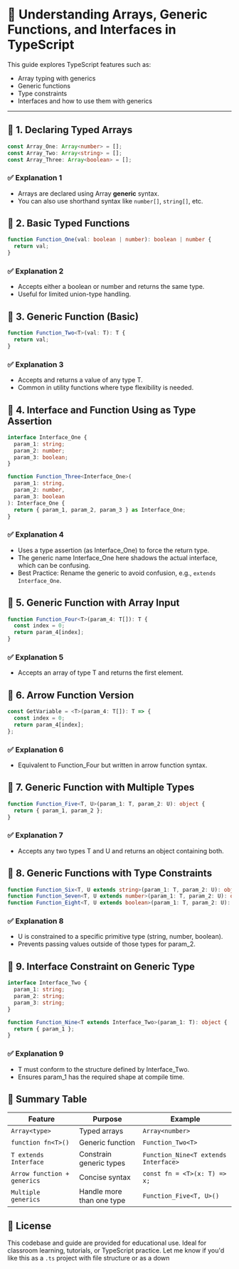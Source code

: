 # 📘 Understanding Arrays, Generic Functions, and Interfaces in TypeScript

This guide explores TypeScript features such as:

- Array typing with generics
- Generic functions
- Type constraints
- Interfaces and how to use them with generics

---

## 🔹 1. Declaring Typed Arrays

```ts
const Array_One: Array<number> = [];
const Array_Two: Array<string> = [];
const Array_Three: Array<boolean> = [];
```

### ✅ Explanation 1

- Arrays are declared using Array **generic** syntax.
- You can also use shorthand syntax like `number[]`, `string[]`, etc.

## 🔹 2. Basic Typed Functions

```ts
function Function_One(val: boolean | number): boolean | number {
  return val;
}
```

### ✅ Explanation 2

- Accepts either a boolean or number and returns the same type.
- Useful for limited union-type handling.

## 🔹 3. Generic Function (Basic)

```ts
function Function_Two<T>(val: T): T {
  return val;
}
```

### ✅ Explanation 3

- Accepts and returns a value of any type T.
- Common in utility functions where type flexibility is needed.

## 🔹 4. Interface and Function Using as Type Assertion

```ts
interface Interface_One {
  param_1: string;
  param_2: number;
  param_3: boolean;
}

function Function_Three<Interface_One>(
  param_1: string,
  param_2: number,
  param_3: boolean
): Interface_One {
  return { param_1, param_2, param_3 } as Interface_One;
}
```

### ✅ Explanation 4

- Uses a type assertion (as Interface_One) to force the return type.
- The generic name Interface_One here shadows the actual interface, which can be confusing.
- Best Practice: Rename the generic to avoid confusion, e.g., `extends Interface_One`.

## 🔹 5. Generic Function with Array Input

```ts
function Function_Four<T>(param_4: T[]): T {
  const index = 0;
  return param_4[index];
}
```

### ✅ Explanation 5

- Accepts an array of type T and returns the first element.

## 🔹 6. Arrow Function Version

```ts
const GetVariable = <T>(param_4: T[]): T => {
  const index = 0;
  return param_4[index];
};
```

### ✅ Explanation 6

- Equivalent to Function_Four but written in arrow function syntax.

## 🔹 7. Generic Function with Multiple Types

```ts
function Function_Five<T, U>(param_1: T, param_2: U): object {
  return { param_1, param_2 };
}
```

### ✅ Explanation 7

- Accepts any two types T and U and returns an object containing both.

## 🔹 8. Generic Functions with Type Constraints

```ts
function Function_Six<T, U extends string>(param_1: T, param_2: U): object;
function Function_Seven<T, U extends number>(param_1: T, param_2: U): object;
function Function_Eight<T, U extends boolean>(param_1: T, param_2: U): object;
```

### ✅ Explanation 8

- U is constrained to a specific primitive type (string, number, boolean).
- Prevents passing values outside of those types for param_2.

## 🔹 9. Interface Constraint on Generic Type

```ts
interface Interface_Two {
  param_1: string;
  param_2: string;
  param_3: string;
}

function Function_Nine<T extends Interface_Two>(param_1: T): object {
  return { param_1 };
}
```

### ✅ Explanation 9

- T must conform to the structure defined by Interface_Two.
- Ensures param_1 has the required shape at compile time.

## 🧠 Summary Table

| Feature                     | Purpose                   | Example                              |
| --------------------------- | ------------------------- | ------------------------------------ |
| `Array<type>`               | Typed arrays              | `Array<number>`                      |
| `function fn<T>()`          | Generic function          | `Function_Two<T>`                    |
| `T extends Interface`       | Constrain generic types   | `Function_Nine<T extends Interface>` |
| `Arrow function + generics` | Concise syntax            | `const fn = <T>(x: T) => x;`         |
| `Multiple generics`         | Handle more than one type | `Function_Five<T, U>()`              |

## 🧾 License

This codebase and guide are provided for educational use. Ideal for classroom learning, tutorials, or TypeScript practice.
Let me know if you'd like this as a `.ts` project with file structure or as a down
